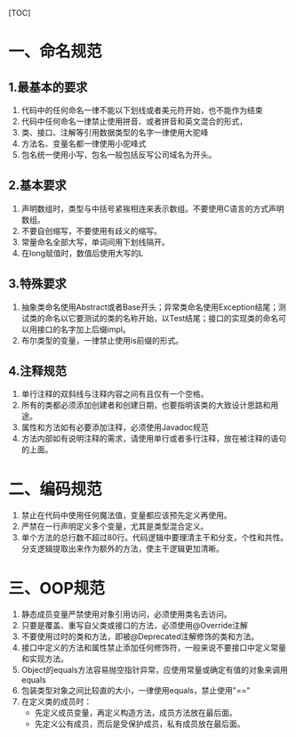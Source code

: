 [TOC]



# 一、命名规范

## 1.最基本的要求

1. 代码中的任何命名一律不能以下划线或者美元符开始，也不能作为结束
2. 代码中任何命名一律禁止使用拼音、或者拼音和英文混合的形式，
3. 类、接口、注解等引用数据类型的名字一律使用大驼峰
4. 方法名、变量名都一律使用小驼峰式
5. 包名统一使用小写，包名一般包括反写公司域名为开头。

## 2.基本要求

1. 声明数组时，类型与中括号紧挨相连来表示数组。不要使用C语言的方式声明数组。
2. 不要自创缩写，不要使用有歧义的缩写。
3. 常量命名全部大写，单词间用下划线隔开。
4. 在long赋值时，数值后使用大写的L

## 3.特殊要求

1. 抽象类命名使用Abstract或者Base开头；异常类命名使用Exception结尾；测试类的命名以它要测试的类的名称开始，以Test结尾；接口的实现类的命名可以用接口的名字加上后缀impl。
2. 布尔类型的变量，一律禁止使用is前缀的形式。

## 4.注释规范

1. 单行注释的双斜线与注释内容之间有且仅有一个空格。
2. 所有的类都必须添加创建者和创建日期，也要指明该类的大致设计思路和用途。
3. 属性和方法如有必要添加注释，必须使用Javadoc规范
4. 方法内部如有说明注释的需求，请使用单行或者多行注释，放在被注释的语句的上面。

# 二、编码规范

1. 禁止在代码中使用任何魔法值，变量都应该预先定义再使用。
2. 严禁在一行声明定义多个变量，尤其是类型混合定义。
3. 单个方法的总行数不超过80行。代码逻辑中要理清主干和分支，个性和共性。分支逻辑提取出来作为额外的方法，使主干逻辑更加清晰。

# 三、OOP规范

1. 静态成员变量严禁使用对象引用访问，必须使用类名去访问。
2. 只要是覆盖、重写自父类或接口的方法，必须使用@Override注解
3. 不要使用过时的类和方法，即被@Deprecated注解修饰的类和方法。
4. 接口中定义的方法和属性禁止添加任何修饰符，一般来说不要接口中定义常量和实现方法。
5. Object的equals方法容易抛空指针异常，应使用常量或确定有值的对象来调用equals
6. 包装类型对象之间比较直的大小，一律使用equals，禁止使用"=="
7. 在定义类的成员时：
   - 先定义成员变量，再定义构造方法，成员方法放在最后面。
   - 先定义公有成员，而后是受保护成员，私有成员放在最后面。